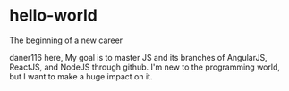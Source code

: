 # hello-world
The beginning of a new career

daner116 here, My goal is to master JS and its branches of AngularJS, ReactJS, and NodeJS through github. I'm new to the programming world, but I want to make a huge impact on it. 
